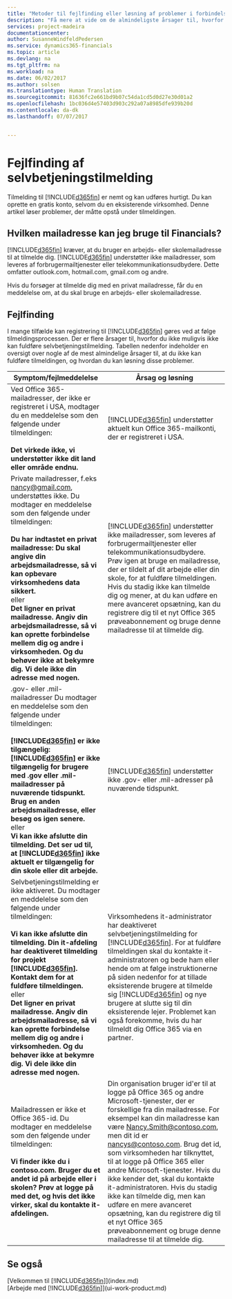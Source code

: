 ```yaml
---
title: "Metoder til fejlfinding eller løsning af problemer i forbindelse med selvbetjeningstilmelding | Microsoft Docs"
description: "Få mere at vide om de almindeligste årsager til, hvorfor du muligvis ikke kan fuldføre tilmeldingen til Dynamics 365 til Financials, og hvordan du løser problemet."
services: project-madeira
documentationcenter: 
author: SusanneWindfeldPedersen
ms.service: dynamics365-financials
ms.topic: article
ms.devlang: na
ms.tgt_pltfrm: na
ms.workload: na
ms.date: 06/02/2017
ms.author: solsen
ms.translationtype: Human Translation
ms.sourcegitcommit: 81636fc2e661bd9b07c54da1cd5d0d27e30d01a2
ms.openlocfilehash: 1bc036d4e57403d903c292a07a8985dfe939b20d
ms.contentlocale: da-dk
ms.lasthandoff: 07/07/2017


---
```

# <a name="troubleshooting-self-service-sign-up"></a>Fejlfinding af selvbetjeningstilmelding
Tilmelding til [!INCLUDE[d365fin](includes/d365fin_md.md)] er nemt og kan udføres hurtigt. Du kan oprette en gratis konto, selvom du en eksisterende virksomhed. Denne artikel løser problemer, der måtte opstå under tilmeldingen.

## <a name="what-email-address-can-i-use-with-financials"></a>Hvilken mailadresse kan jeg bruge til Financials?
[!INCLUDE[d365fin](includes/d365fin_md.md)] kræver, at du bruger en arbejds- eller skolemailadresse til at tilmelde dig. [!INCLUDE[d365fin](includes/d365fin_md.md)] understøtter ikke mailadresser, som leveres af forbrugermailtjenester eller telekommunikationsudbydere. Dette omfatter outlook.com, hotmail.com, gmail.com og andre.

Hvis du forsøger at tilmelde dig med en privat mailadresse, får du en meddelelse om, at du skal bruge en arbejds- eller skolemailadresse.

## <a name="troubleshooting"></a>Fejlfinding
I mange tilfælde kan registrering til [!INCLUDE[d365fin](includes/d365fin_md.md)] gøres ved at følge tilmeldingsprocessen. Der er flere årsager til, hvorfor du ikke muligvis ikke kan fuldføre selvbetjeningstilmelding. Tabellen nedenfor indeholder en oversigt over nogle af de mest almindelige årsager til, at du ikke kan fuldføre tilmeldingen, og hvordan du kan løsning disse problemer.

| Symptom/fejlmeddelelse | Årsag og løsning |
| --- | --- |
| Ved Office 365-mailadresser, der ikke er registreret i USA, modtager du en meddelelse som den følgende under tilmeldingen:<br /><br />**Det virkede ikke, vi understøtter ikke dit land eller område endnu.** |[!INCLUDE[d365fin](includes/d365fin_md.md)] understøtter aktuelt kun Office 365-mailkonti, der er registreret i USA. |
| Private mailadresser, f.eks nancy@gmail.com, understøttes ikke. Du modtager en meddelelse som den følgende under tilmeldingen:<br /><br />**Du har indtastet en privat mailadresse: Du skal angive din arbejdsmailadresse, så vi kan opbevare virksomhedens data sikkert.**<br> eller <br> **Det ligner en privat mailadresse. Angiv din arbejdsmailadresse, så vi kan oprette forbindelse mellem dig og andre i virksomheden. Og du behøver ikke at bekymre dig. Vi dele ikke din adresse med nogen.** |[!INCLUDE[d365fin](includes/d365fin_md.md)] understøtter ikke mailadresser, som leveres af forbrugermailtjenester eller telekommunikationsudbydere. Prøv igen at bruge en mailadresse, der er tildelt af dit arbejde eller din skole, for at fuldføre tilmeldingen. Hvis du stadig ikke kan tilmelde dig og mener, at du kan udføre en mere avanceret opsætning, kan du registrere dig til et nyt Office 365 prøveabonnement og bruge denne mailadresse til at tilmelde dig. |
| .gov- eller .mil-mailadresser Du modtager en meddelelse som den følgende under tilmeldingen:<br /><br />**[!INCLUDE[d365fin](includes/d365fin_md.md)] er ikke tilgængelig: [!INCLUDE[d365fin](includes/d365fin_md.md)] er ikke tilgængelig for brugere med .gov eller .mil-mailadresser på nuværende tidspunkt. Brug en anden arbejdsmailadresse, eller besøg os igen senere.** <br>eller <br>**Vi kan ikke afslutte din tilmelding. Det ser ud til, at [!INCLUDE[d365fin](includes/d365fin_md.md)] ikke aktuelt er tilgængelig for din skole eller dit arbejde.** |[!INCLUDE[d365fin](includes/d365fin_md.md)] understøtter ikke .gov- eller .mil-adresser på nuværende tidspunkt. |
| Selvbetjeningstilmelding er ikke aktiveret. Du modtager en meddelelse som den følgende under tilmeldingen:<br /><br />**Vi kan ikke afslutte din tilmelding. Din it-afdeling har deaktiveret tilmelding for projekt [!INCLUDE[d365fin](includes/d365fin_md.md)]. Kontakt dem for at fuldføre tilmeldingen.** <br>eller <br> **Det ligner en privat mailadresse. Angiv din arbejdsmailadresse, så vi kan oprette forbindelse mellem dig og andre i virksomheden. Og du behøver ikke at bekymre dig. Vi dele ikke din adresse med nogen.** |Virksomhedens it-administrator har deaktiveret selvbetjeningstilmelding for [!INCLUDE[d365fin](includes/d365fin_md.md)]. For at fuldføre tilmeldingen skal du kontakte it-administratoren og bede ham eller hende om at følge instruktionerne på siden nedenfor for at tillade eksisterende brugere at tilmelde sig [!INCLUDE[d365fin](includes/d365fin_md.md)] og nye brugere at slutte sig til din eksisterende lejer. Problemet kan også forekomme, hvis du har tilmeldt dig Office 365 via en partner. |
| Mailadressen er ikke et Office 365-id. Du modtager en meddelelse som den følgende under tilmeldingen:<br /><br />**Vi finder ikke du i contoso.com. Bruger du et andet id på arbejde eller i skolen? Prøv at logge på med det, og hvis det ikke virker, skal du kontakte it-afdelingen.** |Din organisation bruger id'er til at logge på Office 365 og andre Microsoft-tjenester, der er forskellige fra din mailadresse. For eksempel kan din mailadresse kan være Nancy.Smith@contoso.com, men dit id er nancys@contoso.com. Brug det id, som virksomheden har tilknyttet, til at logge på Office 365 eller andre Microsoft-tjenester. Hvis du ikke kender det, skal du kontakte it-administratoren. Hvis du stadig ikke kan tilmelde dig, men kan udføre en mere avanceret opsætning, kan du registrere dig til et nyt Office 365 prøveabonnement og bruge denne mailadresse til at tilmelde dig. |

## <a name="see-also"></a>Se også
[Velkommen til [!INCLUDE[d365fin](includes/d365fin_long_md.md)]](index.md)  
[Arbejde med [!INCLUDE[d365fin](includes/d365fin_md.md)]](ui-work-product.md)


